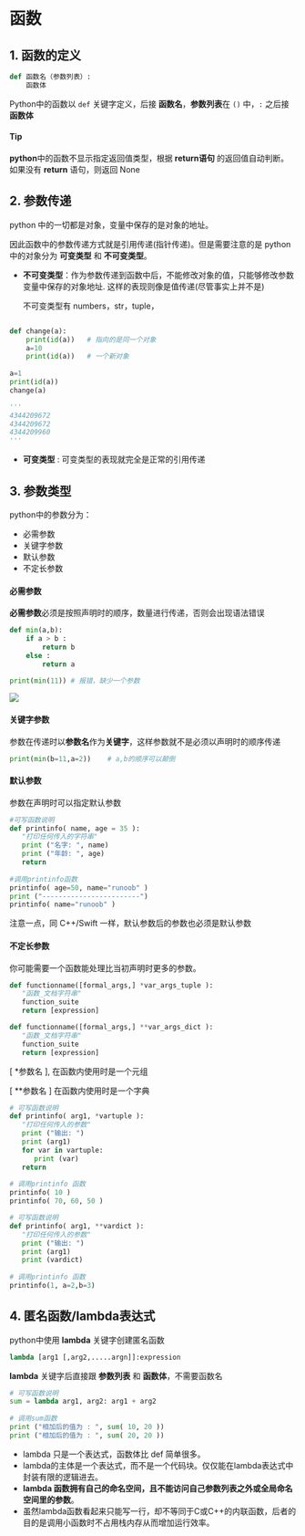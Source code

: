 # 函数 

## 1. 函数的定义


```python
def 函数名（参数列表）:
    函数体
```
Python中的函数以 `def` 关键字定义，后接 **函数名**，**参数列表**在 ` () ` 中，` : ` 之后接**函数体**
​

#### Tip
**python**中的函数不显示指定返回值类型，根据 **return语句** 的返回值自动判断。 如果没有 **return** 语句，则返回 None
​

## 2. 参数传递

python 中的一切都是对象，变量中保存的是对象的地址。

因此函数中的参数传递方式就是引用传递(指针传递)。但是需要注意的是 python 中的对象分为 **可变类型** 和 **不可变类型**。

- **不可变类型**：作为参数传递到函数中后，不能修改对象的值，只能够修改参数变量中保存的对象地址. 这样的表现则像是值传递(尽管事实上并不是)

   不可变类型有 numbers，str，tuple，


```python

def change(a):
    print(id(a))   # 指向的是同一个对象
    a=10
    print(id(a))   # 一个新对象
 
a=1
print(id(a))
change(a)

'''
4344209672
4344209672
4344209960
'''

```

- **可变类型** : 可变类型的表现就完全是正常的引用传递


## 3. 参数类型

python中的参数分为：

- 必需参数
- 关键字参数
- 默认参数
- 不定长参数

#### 必需参数

**必需参数**必须是按照声明时的顺序，数量进行传递，否则会出现语法错误

```python
def min(a,b):
    if a > b :
        return b
    else :
        return a

print(min(11)) # 报错，缺少一个参数
```

![](https://pic.existorlive.cn/202112030147517.png)
#### 关键字参数

参数在传递时以**参数名**作为**关键字**，这样参数就不是必须以声明时的顺序传递

```python
print(min(b=11,a=2))    # a,b的顺序可以颠倒
```

#### 默认参数

参数在声明时可以指定默认参数

```python
#可写函数说明
def printinfo( name, age = 35 ):
   "打印任何传入的字符串"
   print ("名字: ", name)
   print ("年龄: ", age)
   return
 
#调用printinfo函数
printinfo( age=50, name="runoob" )
print ("------------------------")
printinfo( name="runoob" )
```

注意一点，同 C++/Swift 一样，默认参数后的参数也必须是默认参数

#### 不定长参数

你可能需要一个函数能处理比当初声明时更多的参数。

```python
def functionname([formal_args,] *var_args_tuple ):
   "函数_文档字符串"
   function_suite
   return [expression]

def functionname([formal_args,] **var_args_dict ):
   "函数_文档字符串"
   function_suite
   return [expression]
```

[ *参数名 ], 在函数内使用时是一个元组

[ **参数名 ] 在函数内使用时是一个字典

```python
# 可写函数说明
def printinfo( arg1, *vartuple ):
   "打印任何传入的参数"
   print ("输出: ")
   print (arg1)
   for var in vartuple:
      print (var)
   return
 
# 调用printinfo 函数
printinfo( 10 )
printinfo( 70, 60, 50 )

# 可写函数说明
def printinfo( arg1, **vardict ):
   "打印任何传入的参数"
   print ("输出: ")
   print (arg1)
   print (vardict)
 
# 调用printinfo 函数
printinfo(1, a=2,b=3)
```

## 4. 匿名函数/lambda表达式

python中使用 **lambda** 关键字创建匿名函数

```python
lambda [arg1 [,arg2,.....argn]]:expression
```
**lambda** 关键字后直接跟 **参数列表** 和 **函数体**，不需要函数名

```python
# 可写函数说明
sum = lambda arg1, arg2: arg1 + arg2
 
# 调用sum函数
print ("相加后的值为 : ", sum( 10, 20 ))
print ("相加后的值为 : ", sum( 20, 20 ))
```

- lambda 只是一个表达式，函数体比 def 简单很多。
- lambda的主体是一个表达式，而不是一个代码块。仅仅能在lambda表达式中封装有限的逻辑进去。
- **lambda 函数拥有自己的命名空间，且不能访问自己参数列表之外或全局命名空间里的参数**。
- 虽然lambda函数看起来只能写一行，却不等同于C或C++的内联函数，后者的目的是调用小函数时不占用栈内存从而增加运行效率。
